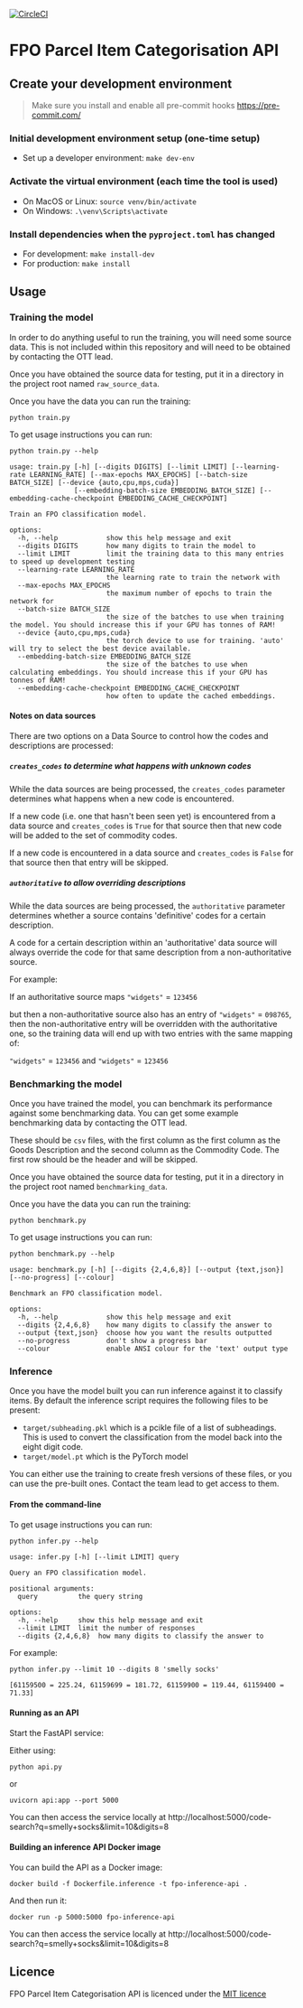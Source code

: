 [![CircleCI](https://dl.circleci.com/status-badge/img/gh/trade-tariff/trade-tariff-lambdas-fpo-search/tree/main.svg?style=svg&circle-token=e0c6d3b2325ad0861a88adbf841eb44ff7b4267a)](https://dl.circleci.com/status-badge/redirect/gh/trade-tariff/trade-tariff-lambdas-fpo-search/tree/main)

# FPO Parcel Item Categorisation API

## Create your development environment

> Make sure you install and enable all pre-commit hooks https://pre-commit.com/

### Initial development environment setup (one-time setup)

- Set up a developer environment: `make dev-env`

### Activate the virtual environment (each time the tool is used)

- On MacOS or Linux: `source venv/bin/activate`
- On Windows: `.\venv\Scripts\activate`

### Install dependencies when the `pyproject.toml` has changed

- For development: `make install-dev`
- For production: `make install`

## Usage

### Training the model

In order to do anything useful to run the training, you will need some source
data. This is not included within this repository and will need to be obtained
by contacting the OTT lead.

Once you have obtained the source data for testing, put it in a directory in the
project root named `raw_source_data`.

Once you have the data you can run the training:

```
python train.py
```

To get usage instructions you can run:

```
python train.py --help
```

```
usage: train.py [-h] [--digits DIGITS] [--limit LIMIT] [--learning-rate LEARNING_RATE] [--max-epochs MAX_EPOCHS] [--batch-size BATCH_SIZE] [--device {auto,cpu,mps,cuda}]
                [--embedding-batch-size EMBEDDING_BATCH_SIZE] [--embedding-cache-checkpoint EMBEDDING_CACHE_CHECKPOINT]

Train an FPO classification model.

options:
  -h, --help            show this help message and exit
  --digits DIGITS       how many digits to train the model to
  --limit LIMIT         limit the training data to this many entries to speed up development testing
  --learning-rate LEARNING_RATE
                        the learning rate to train the network with
  --max-epochs MAX_EPOCHS
                        the maximum number of epochs to train the network for
  --batch-size BATCH_SIZE
                        the size of the batches to use when training the model. You should increase this if your GPU has tonnes of RAM!
  --device {auto,cpu,mps,cuda}
                        the torch device to use for training. 'auto' will try to select the best device available.
  --embedding-batch-size EMBEDDING_BATCH_SIZE
                        the size of the batches to use when calculating embeddings. You should increase this if your GPU has tonnes of RAM!
  --embedding-cache-checkpoint EMBEDDING_CACHE_CHECKPOINT
                        how often to update the cached embeddings.
```

#### Notes on data sources

There are two options on a Data Source to control how the codes and descriptions are processed:

##### `creates_codes` to determine what happens with unknown codes

While the data sources are being processed, the `creates_codes` parameter determines what happens when a new code is encountered.

If a new code (i.e. one that hasn't been seen yet) is encountered from a data source and `creates_codes` is `True` for that source then that new code will be added to the set of commodity codes.

If a new code is encountered in a data source and `creates_codes` is `False` for that source then that entry will be skipped.

##### `authoritative` to allow overriding descriptions

While the data sources are being processed, the `authoritative` parameter determines whether a source contains 'definitive' codes for a certain description.

A code for a certain description within an 'authoritative' data source will always override the code for that same description from a non-authoritative source.

For example:

If an authoritative source maps `"widgets"` = `123456`

but then a non-authoritative source also has an entry of `"widgets"` = `098765`, then the non-authoritative entry will be overridden with the authoritative one, so the training data will end up with two entries with the same mapping of:

`"widgets"` = `123456` and `"widgets"` = `123456`

### Benchmarking the model

Once you have trained the model, you can benchmark its performance against some
benchmarking data. You can get some example benchmarking data by contacting the
OTT lead.

These should be `csv` files, with the first column as the first column as the
Goods Description and the second column as the Commodity Code. The first row
should be the header and will be skipped.

Once you have obtained the source data for testing, put it in a directory in the
project root named `benchmarking_data`.

Once you have the data you can run the training:

```
python benchmark.py
```

To get usage instructions you can run:

```
python benchmark.py --help
```

```
usage: benchmark.py [-h] [--digits {2,4,6,8}] [--output {text,json}] [--no-progress] [--colour]

Benchmark an FPO classification model.

options:
  -h, --help            show this help message and exit
  --digits {2,4,6,8}    how many digits to classify the answer to
  --output {text,json}  choose how you want the results outputted
  --no-progress         don't show a progress bar
  --colour              enable ANSI colour for the 'text' output type
```

### Inference

Once you have the model built you can run inference against it to classify
items. By default the inference script requires the following files to be
present:

- `target/subheading.pkl` which is a pcikle file of a list of subheadings. This
  is used to convert the classification from the model back into the eight digit
  code.
- `target/model.pt` which is the PyTorch model

You can either use the training to create fresh versions of these files, or you
can use the pre-built ones. Contact the team lead to get access to them.

#### From the command-line

To get usage instructions you can run:

```
python infer.py --help
```

```
usage: infer.py [-h] [--limit LIMIT] query

Query an FPO classification model.

positional arguments:
  query          the query string

options:
  -h, --help     show this help message and exit
  --limit LIMIT  limit the number of responses
  --digits {2,4,6,8}  how many digits to classify the answer to
```

For example:

```
python infer.py --limit 10 --digits 8 'smelly socks'
```

```
[61159500 = 225.24, 61159699 = 181.72, 61159900 = 119.44, 61159400 = 71.33]
```

#### Running as an API

Start the FastAPI service:

Either using:

`python api.py`

or

`uvicorn api:app --port 5000`

You can then access the service locally at http://localhost:5000/code-search?q=smelly+socks&limit=10&digits=8

#### Building an inference API Docker image

You can build the API as a Docker image:

`docker build -f Dockerfile.inference -t fpo-inference-api .`

And then run it:

`docker run -p 5000:5000 fpo-inference-api`

You can then access the service locally at http://localhost:5000/code-search?q=smelly+socks&limit=10&digits=8

## Licence

FPO Parcel Item Categorisation API is licenced under the [MIT licence](LICENCE.txt)
